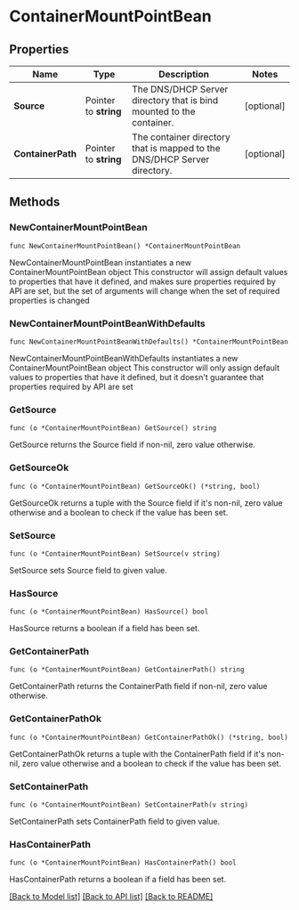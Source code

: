# ContainerMountPointBean

## Properties

Name | Type | Description | Notes
------------ | ------------- | ------------- | -------------
**Source** | Pointer to **string** | The DNS/DHCP Server directory that is bind mounted to the container. | [optional] 
**ContainerPath** | Pointer to **string** | The container directory that is mapped to the DNS/DHCP Server directory. | [optional] 

## Methods

### NewContainerMountPointBean

`func NewContainerMountPointBean() *ContainerMountPointBean`

NewContainerMountPointBean instantiates a new ContainerMountPointBean object
This constructor will assign default values to properties that have it defined,
and makes sure properties required by API are set, but the set of arguments
will change when the set of required properties is changed

### NewContainerMountPointBeanWithDefaults

`func NewContainerMountPointBeanWithDefaults() *ContainerMountPointBean`

NewContainerMountPointBeanWithDefaults instantiates a new ContainerMountPointBean object
This constructor will only assign default values to properties that have it defined,
but it doesn't guarantee that properties required by API are set

### GetSource

`func (o *ContainerMountPointBean) GetSource() string`

GetSource returns the Source field if non-nil, zero value otherwise.

### GetSourceOk

`func (o *ContainerMountPointBean) GetSourceOk() (*string, bool)`

GetSourceOk returns a tuple with the Source field if it's non-nil, zero value otherwise
and a boolean to check if the value has been set.

### SetSource

`func (o *ContainerMountPointBean) SetSource(v string)`

SetSource sets Source field to given value.

### HasSource

`func (o *ContainerMountPointBean) HasSource() bool`

HasSource returns a boolean if a field has been set.

### GetContainerPath

`func (o *ContainerMountPointBean) GetContainerPath() string`

GetContainerPath returns the ContainerPath field if non-nil, zero value otherwise.

### GetContainerPathOk

`func (o *ContainerMountPointBean) GetContainerPathOk() (*string, bool)`

GetContainerPathOk returns a tuple with the ContainerPath field if it's non-nil, zero value otherwise
and a boolean to check if the value has been set.

### SetContainerPath

`func (o *ContainerMountPointBean) SetContainerPath(v string)`

SetContainerPath sets ContainerPath field to given value.

### HasContainerPath

`func (o *ContainerMountPointBean) HasContainerPath() bool`

HasContainerPath returns a boolean if a field has been set.


[[Back to Model list]](../README.md#documentation-for-models) [[Back to API list]](../README.md#documentation-for-api-endpoints) [[Back to README]](../README.md)


